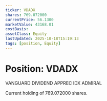 ```yaml
---
ticker: VDADX
shares: 769.072000
currentPrice: 56.1300
marketValue: 43168.01
costBasis: 
assetClass: Equity
lastUpdated: 2025-10-18T15:19:13
tags: [position, Equity]
---
```


# Position: VDADX

VANGUARD DIVIDEND APPREC IDX ADMIRAL

Current holding of 769.072000 shares.
